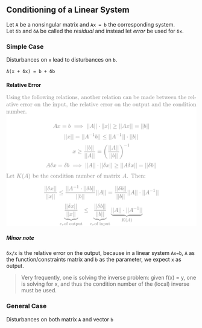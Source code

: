 ## Conditioning of a Linear System
Let `A` be a nonsingular matrix and `Ax = b` the corresponding system.  
Let `δb` and `δA` be called the *residual* and instead let *error* be used for `δx`.  
### Simple Case
Disturbances on `x` lead to disturbances on `b`.  
```vim
A(x + δx) = b + δb
```  
#### Relative Error
![#re](/img/ka.png)
##### Minor note
`δx/x` is the relative error on the output, because in a linear system `Ax=b`, `A` as the function/constraints matrix and `b` as the parameter, we expect `x` as output.  
> Very frequently, one is solving the inverse problem: given f(x) = y, one is solving for x, and thus the condition number of the (local) inverse must be used.

### General Case
Disturbances on both matrix `A` and vector `b`  

